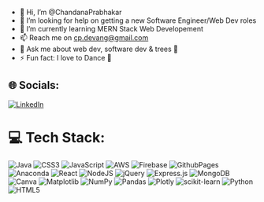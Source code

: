 - 👋 Hi, I’m @ChandanaPrabhakar
- 🤝 I’m looking for help on getting a new Software Engineer/Web Dev roles
- 🌱 I’m currently learning MERN Stack Web Developement
- 📫 Reach me on cp.devang@gmail.com
- 💬 Ask me about web dev, software dev & trees 🌲
- ⚡ Fun fact: I love to Dance 💃
## 🌐 Socials:
[![LinkedIn](https://img.shields.io/badge/LinkedIn-%230077B5.svg?logo=linkedin&logoColor=white)](https://www.linkedin.com/in/chandana-prabhakar-7470b81b4/) 
# 💻 Tech Stack:
![Java](https://img.shields.io/badge/java-%23ED8B00.svg?style=plastic&logo=openjdk&logoColor=white) ![CSS3](https://img.shields.io/badge/css3-%231572B6.svg?style=plastic&logo=css3&logoColor=white) ![JavaScript](https://img.shields.io/badge/javascript-%23323330.svg?style=plastic&logo=javascript&logoColor=%23F7DF1E) ![AWS](https://img.shields.io/badge/AWS-%23FF9900.svg?style=plastic&logo=amazon-aws&logoColor=white) ![Firebase](https://img.shields.io/badge/firebase-%23039BE5.svg?style=plastic&logo=firebase) ![GithubPages](https://img.shields.io/badge/github%20pages-121013?style=plastic&logo=github&logoColor=white) ![Anaconda](https://img.shields.io/badge/Anaconda-%2344A833.svg?style=plastic&logo=anaconda&logoColor=white) ![React](https://img.shields.io/badge/react-%2320232a.svg?style=plastic&logo=react&logoColor=%2361DAFB) ![NodeJS](https://img.shields.io/badge/node.js-6DA55F?style=plastic&logo=node.js&logoColor=white) ![jQuery](https://img.shields.io/badge/jquery-%230769AD.svg?style=plastic&logo=jquery&logoColor=white) ![Express.js](https://img.shields.io/badge/express.js-%23404d59.svg?style=plastic&logo=express&logoColor=%2361DAFB) ![MongoDB](https://img.shields.io/badge/MongoDB-%234ea94b.svg?style=plastic&logo=mongodb&logoColor=white) ![Canva](https://img.shields.io/badge/Canva-%2300C4CC.svg?style=plastic&logo=Canva&logoColor=white) ![Matplotlib](https://img.shields.io/badge/Matplotlib-%23ffffff.svg?style=plastic&logo=Matplotlib&logoColor=black) ![NumPy](https://img.shields.io/badge/numpy-%23013243.svg?style=plastic&logo=numpy&logoColor=white) ![Pandas](https://img.shields.io/badge/pandas-%23150458.svg?style=plastic&logo=pandas&logoColor=white) ![Plotly](https://img.shields.io/badge/Plotly-%233F4F75.svg?style=plastic&logo=plotly&logoColor=white) ![scikit-learn](https://img.shields.io/badge/scikit--learn-%23F7931E.svg?style=plastic&logo=scikit-learn&logoColor=white) ![Python](https://img.shields.io/badge/python-3670A0?style=plastic&logo=python&logoColor=ffdd54) ![HTML5](https://img.shields.io/badge/html5-%23E34F26.svg?style=plastic&logo=html5&logoColor=white)
